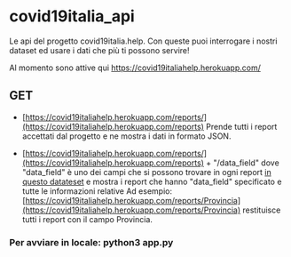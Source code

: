 # covid19italia_api
Le api del progetto covid19italia.help. Con queste puoi interrogare i nostri dataset ed usare i dati che più ti possono servire!

Al momento sono attive qui https://covid19italiahelp.herokuapp.com/

## GET
- [https://covid19italiahelp.herokuapp.com/reports/](https://covid19italiahelp.herokuapp.com/reports) Prende tutti i report accettati dal progetto e ne mostra i dati in formato JSON.

- [https://covid19italiahelp.herokuapp.com/reports/](https://covid19italiahelp.herokuapp.com/reports) + "/data_field"
dove "data_field" è uno dei campi che si possono trovare in ogni report [in questo datateset](https://raw.githubusercontent.com/emergenzeHack/covid19italia_data/master/issuesjson.json) e mostra i report che hanno "data_field" specificato e tutte le informazioni relative
Ad esempio: [https://covid19italiahelp.herokuapp.com/reports/Provincia](https://covid19italiahelp.herokuapp.com/reports/Provincia) restituisce tutti i report con il campo Provincia.

### Per avviare in locale: python3 app.py
